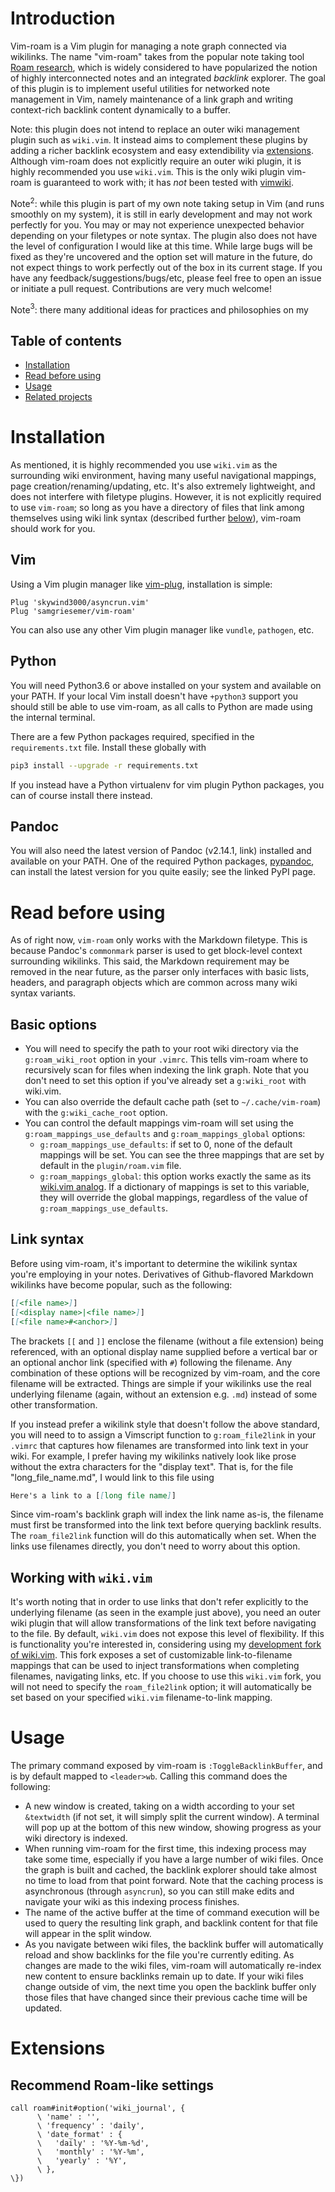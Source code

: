 # Introduction
Vim-roam is a Vim plugin for managing a note graph connected via wikilinks. The name
"vim-roam" takes from the popular note taking tool [Roam
research](https://roamresearch.com), which is widely considered to have popularized the
notion of highly interconnected notes and an integrated _backlink_ explorer. The goal of
this plugin is to implement useful utilities for networked note management in Vim, namely
maintenance of a link graph and writing context-rich backlink content dynamically to a
buffer.

Note: this plugin does not intend to replace an outer wiki management plugin such as
`wiki.vim`. It instead aims to complement these plugins by adding a richer backlink
ecosystem and easy extendibility via [extensions](#extensions). Although vim-roam does
not explicitly require an outer wiki plugin, it is highly recommended you use `wiki.vim`.
This is the only wiki plugin vim-roam is guaranteed to work with; it has _not_ been tested
with [vimwiki](https://github.com/vimwiki/vimwiki).

Note$^2$: while this plugin is part of my own note taking setup in Vim (and runs smoothly
on my system), it is still in early development and may not work perfectly for you. You
may or may not experience unexpected behavior depending on your filetypes or note syntax.
The plugin also does not have the level of configuration I would like at this time. While
large bugs will be fixed as they're uncovered and the option set will mature in the
future, do not expect things to work perfectly out of the box in its current stage. If you
have any feedback/suggestions/bugs/etc, please feel free to open an issue or initiate a
pull request. Contributions are very much welcome!

Note$^3$: there many additional ideas for practices and philosophies on my 


## Table of contents
- [Installation](#installation)
- [Read before using](#read-before-using)
- [Usage](#usage)
- [Related projects](#related-projects)


# Installation
As mentioned, it is highly recommended you use `wiki.vim` as the surrounding wiki
environment, having many useful navigational mappings, page creation/renaming/updating,
etc. It's also extremely lightweight, and does not interfere with filetype plugins.
However, it is not explicitly required to use `vim-roam`; so long as you have a directory
of files that link among themselves using wiki link syntax (described further
[below](#read-before-using)),
vim-roam should work for you.

## Vim
Using a Vim plugin manager like [vim-plug](https://github.com/junegunn/vim-plug),
installation is simple:

```vim
Plug 'skywind3000/asyncrun.vim'
Plug 'samgriesemer/vim-roam'
```

You can also use any other Vim plugin manager like `vundle`, `pathogen`, etc.

## Python
You will need Python3.6 or above installed on your system and available on your PATH. If
your local Vim install doesn't have `+python3` support you should still be able to use
vim-roam, as all calls to Python are made using the internal terminal.

There are a few Python packages required, specified in the `requirements.txt` file.
Install these globally with

```bash
pip3 install --upgrade -r requirements.txt
```

If you instead have a Python virtualenv for vim plugin Python packages, you can of course
install there instead.

## Pandoc
You will also need the latest version of Pandoc (v2.14.1, link) installed and available on
your PATH. One of the required Python packages,
[pypandoc](https://pypi.org/project/pypandoc/), can install the latest version for you
quite easily; see the linked PyPI page.


# Read before using
As of right now, `vim-roam` only works with the Markdown filetype. This is because
Pandoc's `commonmark` parser is used to get block-level context surrounding wikilinks.
This said, the Markdown requirement may be removed in the near future, as the parser only
interfaces with basic lists, headers, and paragraph objects which are common across many
wiki syntax variants.

## Basic options
- You will need to specify the path to your root wiki directory via the `g:roam_wiki_root`
  option in your `.vimrc`. This tells vim-roam where to recursively scan for files when
  indexing the link graph. Note that you don't need to set this option if you've already
  set a `g:wiki_root` with wiki.vim.
- You can also override the default cache path (set to `~/.cache/vim-roam`) with the
  `g:wiki_cache_root` option.
- You can control the default mappings vim-roam will set using the
  `g:roam_mappings_use_defaults` and `g:roam_mappings_global` options:
    * `g:roam_mappings_use_defaults`: if set to 0, none of the default mappings will be set.
      You can see the three mappings that are set by default in the `plugin/roam.vim` file.
    * `g:roam_mappings_global`: this option works exactly the same as its [wiki.vim
      analog](https://github.com/lervag/wiki.vim/blob/master/doc/wiki.txt#L552). If a
      dictionary of mappings is set to this variable, they will override the global mappings,
      regardless of the value of `g:roam_mappings_use_defaults`.


## Link syntax
Before using vim-roam, it's important to determine the wikilink syntax you're employing in
your notes. Derivatives of Github-flavored Markdown wikilinks have become popular, such as
the following:

```md
[[<file name>]]
[[<display name>|<file name>]]
[[<file name>#<anchor>]]
```

The brackets `[[` and `]]` enclose the filename (without a file extension) being
referenced, with an optional display name supplied before a vertical bar or an optional
anchor link (specified with `#`) following the filename. Any combination of these options
will be recognized by vim-roam, and the core filename will be extracted. Things are simple
if your wikilinks use the real underlying filename (again, without an extension e.g.
`.md`) instead of some other transformation.

If you instead prefer a wikilink style that doesn't follow the above standard, you will
need to to assign a Vimscript function to `g:roam_file2link` in your `.vimrc` that
captures how filenames are transformed into link text in your wiki. For example, I prefer
having my wikilinks natively look like prose without the extra characters for the "display
text". That is, for the file "long_file_name.md", I would link to this file using

```md
Here's a link to a [[long file name]]
```

Since vim-roam's backlink graph will index the link name as-is, the filename must first be
transformed into the link text before querying backlink results. The `roam_file2link`
function will do this automatically when set. When the links use filenames directly,
you don't need to worry about this option.

## Working with `wiki.vim`
It's worth noting that in order to use links that don't refer explicitly to the underlying
filename (as seen in the example just above), you need an outer wiki plugin that will
allow transformations of the link text before navigating to the file. By default,
`wiki.vim` does not expose this level of flexibility. If this is functionality you're
interested in, considering using my [development fork of
wiki.vim](https://github.com/samgriesemer/wiki.vim). This fork exposes a set of
customizable link-to-filename mappings that can be used to inject transformations when
completing filenames, navigating links, etc. If you choose to use this `wiki.vim` fork,
you will not need to specify the `roam_file2link` option; it will automatically be set
based on your specified `wiki.vim` filename-to-link mapping.


# Usage
The primary command exposed by vim-roam is `:ToggleBacklinkBuffer`, and is by default
mapped to `<leader>wb`. Calling this command does the following:

- A new window is created, taking on a width according to your set `&textwidth` (if not
  set, it will simply split the current window). A terminal will pop up at the bottom of
  this new window, showing progress as your wiki directory is indexed.
- When running vim-roam for the first time, this indexing process may take some time,
  especially if you have a large number of wiki files. Once the graph is built and cached,
  the backlink explorer should take almost no time to load from that point forward. Note
  that the caching process is asynchronous (through `asyncrun`), so you can still make
  edits and navigate your wiki as this indexing process finishes.
- The name of the active buffer at the time of command execution will be used to query the
  resulting link graph, and backlink content for that file will appear in the split
  window.
- As you navigate between wiki files, the backlink buffer will automatically reload
  and show backlinks for the file you're currently editing. As changes are made to the
  wiki files, vim-roam will automatically re-index new content to ensure backlinks remain
  up to date. If your wiki files change outside of vim, the next time you open the
  backlink buffer only those files that have changed since their previous cache time will
  be updated.


# Extensions

## Recommend Roam-like settings
```vim
call roam#init#option('wiki_journal', {
      \ 'name' : '',
      \ 'frequency' : 'daily',
      \ 'date_format' : {
      \   'daily' : '%Y-%m-%d',
      \   'monthly' : '%Y-%m',
      \   'yearly' : '%Y',
      \ },
\})
```
